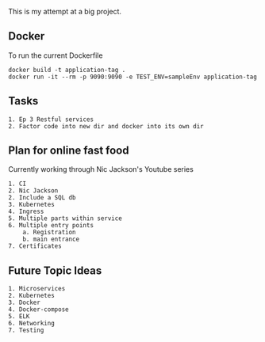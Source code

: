 
This is my attempt at a big project.

## Docker
To run the current Dockerfile

```shell
docker build -t application-tag .
docker run -it --rm -p 9090:9090 -e TEST_ENV=sampleEnv application-tag
```

## Tasks
    1. Ep 3 Restful services
    2. Factor code into new dir and docker into its own dir

## Plan for online fast food
Currently working through Nic Jackson's Youtube series 

    1. CI
    2. Nic Jackson
    2. Include a SQL db
    3. Kubernetes
    4. Ingress
    5. Multiple parts within service
    6. Multiple entry points
        a. Registration
        b. main entrance
    7. Certificates


## Future Topic Ideas
    1. Microservices
    2. Kubernetes
    3. Docker
    4. Docker-compose
    5. ELK
    6. Networking
    7. Testing
